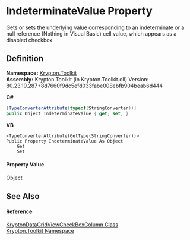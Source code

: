 # IndeterminateValue Property


Gets or sets the underlying value corresponding to an indeterminate or a null reference (Nothing in Visual Basic) cell value, which appears as a disabled checkbox.



## Definition
**Namespace:** <a href="79d2eac2-21f4-54ff-7552-b20c33c30600.md">Krypton.Toolkit</a>  
**Assembly:** Krypton.Toolkit (in Krypton.Toolkit.dll) Version: 80.23.10.287+8d7660f9dc5efd033fabe008ebfb904beab6d444

**C#**
``` C#
[TypeConverterAttribute(typeof(StringConverter))]
public Object IndeterminateValue { get; set; }
```
**VB**
``` VB
<TypeConverterAttribute(GetType(StringConverter))>
Public Property IndeterminateValue As Object
	Get
	Set
```



#### Property Value
Object

## See Also


#### Reference
<a href="8e45b13c-b535-d3a5-f1ac-1bf5532d6a5b.md">KryptonDataGridViewCheckBoxColumn Class</a>  
<a href="79d2eac2-21f4-54ff-7552-b20c33c30600.md">Krypton.Toolkit Namespace</a>  
